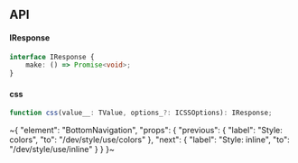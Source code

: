 

## API

#### IResponse

```ts
interface IResponse {
    make: () => Promise<void>;
}
```

#### css

```ts
function css(value__: TValue, options_?: ICSSOptions): IResponse;
```


~{
  "element": "BottomNavigation",
  "props": {
    "previous": {
      "label": "Style: colors",
      "to": "/dev/style/use/colors"
    },
    "next": {
      "label": "Style: inline",
      "to": "/dev/style/use/inline"
    }
  }
}~